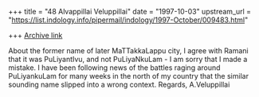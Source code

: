 +++
title = "48 Alvappillai Veluppillai"
date = "1997-10-03"
upstream_url = "https://list.indology.info/pipermail/indology/1997-October/009483.html"

+++
[Archive link](https://list.indology.info/pipermail/indology/1997-October/009483.html)

About the former name of  later MaTTakkaLappu city, I agree with Ramani
that it was PuLiyantIvu, and not PuLiyaNkuLam - I am sorry that I made a
mistake. I have been following news of the battles raging around
PuLiyankuLam for many weeks in the north of my country that the similar
sounding name slipped into a wrong context.
Regards,
A.Veluppillai



